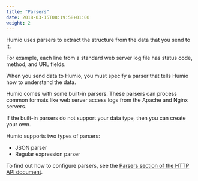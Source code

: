 ```yaml
---
title: "Parsers"
date: 2018-03-15T08:19:58+01:00
weight: 2
---
```

Humio uses parsers to extract the structure from the data that you send to it.

For example, each line from a standard web server log file has status code, method, and URL fields.

When you send data to Humio, you must specify a parser that tells Humio how to understand the data.

Humio comes with some built-in parsers. These parsers can process common formats like web server access logs from the Apache and Nginx servers.

If the built-in parsers do not support your data type, then you can create your own.

Humio supports two types of parsers:

* JSON parser
* Regular expression parser

To find out how to configure parsers, see the [Parsers section of the HTTP API document](/sending-data/transport/http_api/#parsers).

